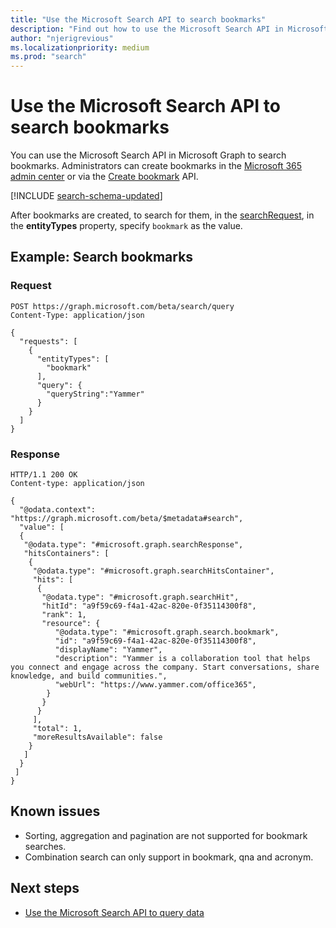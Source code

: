 ```yaml
---
title: "Use the Microsoft Search API to search bookmarks"
description: "Find out how to use the Microsoft Search API in Microsoft Graph to search bookmarks."
author: "njerigrevious"
ms.localizationpriority: medium
ms.prod: "search"
---
```


# Use the Microsoft Search API to search bookmarks

You can use the Microsoft Search API in Microsoft Graph to search bookmarks. Administrators can create bookmarks in the [Microsoft 365 admin center](https://admin.microsoft.com/Adminportal/Home#/MicrosoftSearch/bookmarks) or via the [Create bookmark](/graph/api/search-searchentity-post-bookmarks) API.

[!INCLUDE [search-schema-updated](../includes/search-schema-updated.md)]

After bookmarks are created, to search for them, in the [searchRequest](/graph/api/resources/searchrequest), in the **entityTypes** property, specify `bookmark` as the  value.

## Example: Search bookmarks

### Request

```HTTP
POST https://graph.microsoft.com/beta/search/query
Content-Type: application/json

{
  "requests": [
    {
      "entityTypes": [
        "bookmark"
      ],
      "query": {
        "queryString":"Yammer"
      }
    }
  ]
}
```

### Response

```HTTP
HTTP/1.1 200 OK
Content-type: application/json

{
  "@odata.context": "https://graph.microsoft.com/beta/$metadata#search",
  "value": [
  {
   "@odata.type": "#microsoft.graph.searchResponse",
   "hitsContainers": [
    {
     "@odata.type": "#microsoft.graph.searchHitsContainer",
     "hits": [
      {
       "@odata.type": "#microsoft.graph.searchHit",
       "hitId": "a9f59c69-f4a1-42ac-820e-0f35114300f8",
       "rank": 1,
       "resource": {
          "@odata.type": "#microsoft.graph.search.bookmark",
          "id": "a9f59c69-f4a1-42ac-820e-0f35114300f8",
          "displayName": "Yammer",
          "description": "Yammer is a collaboration tool that helps you connect and engage across the company. Start conversations, share knowledge, and build communities.",
          "webUrl": "https://www.yammer.com/office365",
        }
       }
      }
     ],
     "total": 1,
     "moreResultsAvailable": false
    }
   ]
  }
 ]
}
```

## Known issues

- Sorting, aggregation and pagination are not supported for bookmark searches.
- Combination search can only support in bookmark, qna and acronym. 

## Next steps

- [Use the Microsoft Search API to query data](/graph/api/resources/search-api-overview)

